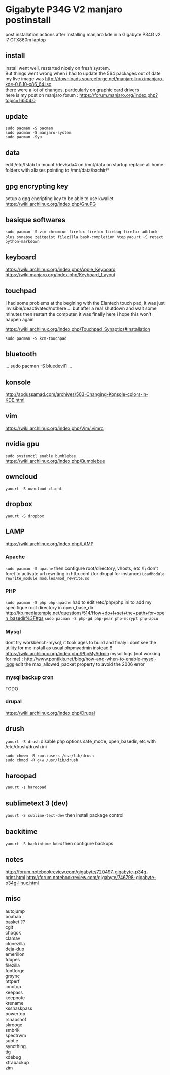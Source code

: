 # Gigabyte P34G V2 manjaro postinstall

post installation actions after installing manjaro kde in a Gigabyte P34G v2 i7 GTX860m laptop

## install
install went well, restarted nicely on fresh system.  
But things went wrong when i had to update the 564 packages out of date  
my live image was http://downloads.sourceforge.net/manjarolinux/manjaro-kde-0.8.10-x86_64.iso  
there were a lot of changes, particularly on graphic card drivers  
here is my post on manjaro forum : https://forum.manjaro.org/index.php?topic=16504.0  

## update
```sudo pacman -S pacman```  
```sudo pacman -S manjaro-system```  
```sudo pacman -Syu```  

## data
edit /etc/fstab to mount /dev/sda4 on /mnt/data on startup
replace all home folders with aliases pointing to /mnt/data/bachir/*

## gpg encrypting key
setup a gpg encripting key to be able to use kwallet
https://wiki.archlinux.org/index.php/GnuPG

## basique softwares
```sudo pacman -S vim chromiun firefox firefox-firebug firefox-adblock-plus synapse zeitgeist filezilla bash-completion htop```
```yaourt -S retext python-markdown```

## keyboard
https://wiki.archlinux.org/index.php/Apple_Keyboard
https://wiki.manjaro.org/index.php/Keyboard_Layout

## touchpad
I had some problems at the begining with the Elantech touch pad, it was just invisible/deactivated/nothere ...
but after a real shutdown and wait some minutes then restart the computer, it was finally here
i hope this won't happen again

https://wiki.archlinux.org/index.php/Touchpad_Synaptics#Installation

```sudo pacman -S kcm-touchpad```

## bluetooth
... sudo pacman -S bluedevil1 ...

## konsole
http://abdussamad.com/archives/503-Changing-Konsole-colors-in-KDE.html

## vim
https://wiki.archlinux.org/index.php/Vim/.vimrc

## nvidia gpu
```sudo systemctl enable bumblebee```
https://wiki.archlinux.org/index.php/Bumblebee

## owncloud
```yaourt -S owncloud-client```

## dropbox
```yaourt -S dropbox```

## LAMP
https://wiki.archlinux.org/index.php/LAMP

### Apache
```sudo pacman -S apache```
then configure root/directory, vhosts, etc
/!\ don't foret to activate url rewriting in http.conf (for drupal for instance)
```LoadModule rewrite_module modules/mod_rewrite.so```

### PHP
```sudo pacman -S php php-apache```
had to edit /etc/php/php.ini to add my specifique root directory in open_base_dir
http://kb.mediatemple.net/questions/514/How+do+I+set+the+path+for+open_basedir%3F#gs
```sudo pacman -S php-gd php-pear php-mcrypt php-apcu```


### Mysql
dont try workbench-mysql, it took ages to build and finaly i dont see the utility for me
install as usual phpmyadmin instead !! https://wiki.archlinux.org/index.php/PhpMyAdmin
mysql logs (not working for me) : http://www.pontikis.net/blog/how-and-when-to-enable-mysql-logs
edit the max_allowed_packet property to avoid the 2006 error

### mysql backup cron
TODO

### drupal
https://wiki.archlinux.org/index.php/Drupal

## drush
```yaourt -S drush```
disable php options safe_mode, open_basedir, etc with /etc/drush/drush.ini
```
sudo chown -R root:users /usr/lib/drush
sudo chmod -R g+w /usr/lib/drush  
```

## haroopad
```yaourt -s haroopad```

## sublimetext 3 (dev)
```yaourt -S sublime-text-dev```
then install package control

## backitime
```yaourt -S backintime-kde4```
then configure backups

## notes
http://forum.notebookreview.com/gigabyte/720497-gigabyte-p34g-print.html
http://forum.notebookreview.com/gigabyte/746798-gigabyte-p34g-linux.html

## misc
autojump  
boabab  
basket ??  
cgit  
choqok  
clamav  
clonezilla  
deja-dup  
emerillon  
fdupes  
filezilla  
fontforge  
grsync  
httperf  
innotop  
keepass  
keepnote  
krename  
ksshaskpass  
powertop  
rsnapshot  
skrooge  
smb4k  
spectrwm  
subtle  
syncthing  
tig  
xdebug  
xtrabackup  
zim  
